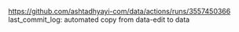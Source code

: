 https://github.com/ashtadhyayi-com/data/actions/runs/3557450366
last_commit_log: automated copy from data-edit to data